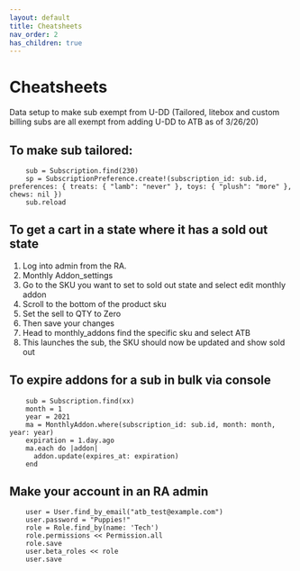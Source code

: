 ```yaml
---
layout: default
title: Cheatsheets
nav_order: 2
has_children: true
---
```


# Cheatsheets

Data setup to make sub exempt from U-DD (Tailored, litebox and custom billing subs are all exempt from adding U-DD to ATB as of 3/26/20)

## To make sub tailored:

````
    sub = Subscription.find(230) 
    sp = SubscriptionPreference.create!(subscription_id: sub.id, preferences: { treats: { "lamb": "never" }, toys: { "plush": "more" }, chews: nil })
    sub.reload
````

## To get a cart in a state where it has a sold out state 

1. Log into admin from the RA.
2. Monthly Addon_settings
3. Go to the SKU you want to set to sold out state and select edit monthly addon 
4. Scroll to the bottom of the product sku
5. Set the sell to QTY to Zero
6. Then save your changes
7. Head to monthly_addons find the specific sku and select ATB 
8. This launches the sub, the SKU should now be updated and show sold out

## To expire addons for a sub in bulk via console

````
    sub = Subscription.find(xx)
    month = 1
    year = 2021
    ma = MonthlyAddon.where(subscription_id: sub.id, month: month, year: year)
    expiration = 1.day.ago
    ma.each do |addon|
      addon.update(expires_at: expiration)
    end
````

## Make your account in an RA admin
````
    user = User.find_by_email("atb_test@example.com")
    user.password = "Puppies!"
    role = Role.find_by(name: 'Tech')
    role.permissions << Permission.all
    role.save
    user.beta_roles << role
    user.save
````